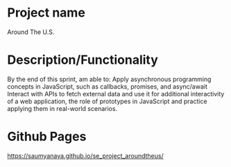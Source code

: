 # Project name

Around The U.S.

# Description/Functionality

By the end of this sprint, am able to:
Apply asynchronous programming concepts in JavaScript, such as callbacks, promises, and async/await
Interact with APIs to fetch external data and use it for additional interactivity of a web application, the role of prototypes in JavaScript and practice applying them in real-world scenarios.

# Github Pages

https://saumyanaya.github.io/se_project_aroundtheus/
